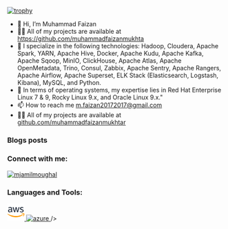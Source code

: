 
[![trophy](https://github-profile-trophy.vercel.app/?username=muhammadfaizanmukhtar)](https://github.com/ryo-ma/github-profile-trophy)

- 👋 Hi, I’m Muhammad Faizan
- 👨‍💻 All of my projects are available at https://github.com/muhammadfaizanmukhta
- 🌱 I specialize in the following technologies: Hadoop, Cloudera, Apache Spark, YARN, Apache Hive, Docker, Apache Kudu, Apache Kafka, Apache Sqoop, MinIO, ClickHouse, Apache Atlas, Apache OpenMetadata, Trino, Consul, Zabbix, Apache Sentry, Apache Rangers, Apache Airflow, Apache Superset, ELK Stack (Elasticsearch, Logstash, Kibana), MySQL, and Python.
- 💞️ In terms of operating systems, my expertise lies in Red Hat Enterprise Linux 7 & 9, Rocky Linux 9.x, and Oracle Linux 9.x."
- 📫 How to reach me m.faizan20172017@gmail.com
- 👨‍💻 All of my projects are available at [github.com/muhammadfaizanmukhtar](github.com/muhammadfaizanmukhtar)

### Blogs posts
<!-- BLOG-POST-LIST:START -->
<!-- BLOG-POST-LIST:END -->
<h3 align="left">Connect with me:</h3>
<p align="left">
<a href="https://linkedin.com/in/muhammad-faizan-a89b81b3" target="blank"><img align="center" src="https://raw.githubusercontent.com/rahuldkjain/github-profile-readme-generator/master/src/images/icons/Social/linked-in-alt.svg" alt="mjamilmoughal" height="30" width="40" /></a>
</p>
<h3 align="left">Languages and Tools:</h3>
<p align="left"> <a href="https://aws.amazon.com" target="_blank" rel="noreferrer"> <img src="https://raw.githubusercontent.com/devicons/devicon/master/icons/amazonwebservices/amazonwebservices-original-wordmark.svg" alt="aws" width="40" height="40"/> </a> <a href="https://azure.microsoft.com/en-in/" target="_blank" rel="noreferrer"> <img src="https://www.vectorlogo.zone/logos/microsoft_azure/microsoft_azure-icon.svg" alt="azure" width="40" height="40"/> </a> /></p>
